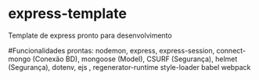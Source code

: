 # express-template
Template de express pronto para desenvolvimento

#Funcionalidades prontas: 
   nodemon,
   express,
   express-session,
   connect-mongo (Conexão BD),
   mongoose (Model),
   CSURF (Segurança),
   helmet (Segurança),
   dotenv,
   ejs ,
   regenerator-runtime
   style-loader
   babel
   webpack
